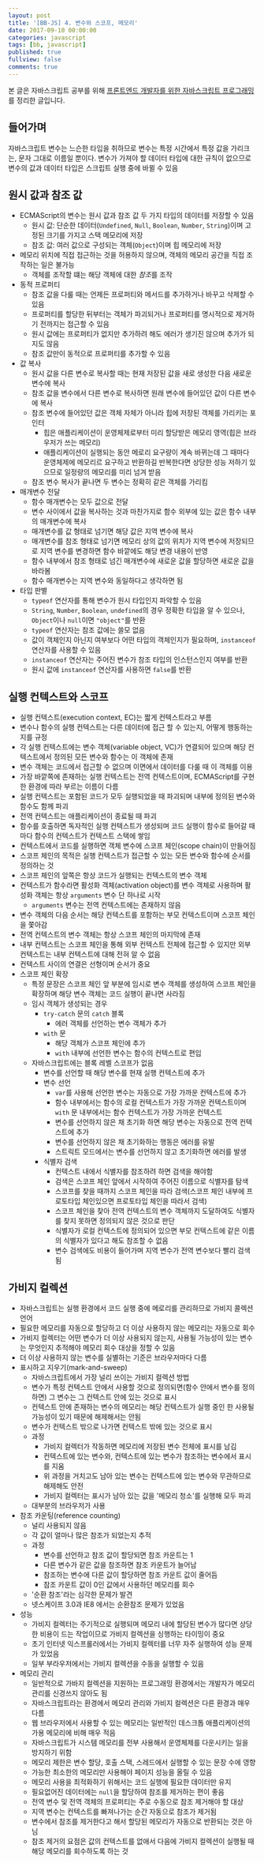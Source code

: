 ```yaml
---
layout: post
title: '[BB-JS] 4. 변수와 스코프, 메모리'
date: 2017-09-10 00:00:00
categories: javascript
tags: [bb, javascript]
published: true
fullview: false
comments: true
---
```


본 글은 자바스크립트 공부를 위해 [프론트엔드 개발자를 위한 자바스크립트 프로그래밍](http://book.naver.com/bookdb/book_detail.nhn?bid=7204207)를 정리한 글입니다.

## 들어가며

자바스크립트 변수는 느슨한 타입을 취하므로 변수는 특정 시간에서 특정 값을 가리크는, 문자 그대로 이름일 뿐이다. 변수가 가져야 할 데이터 타입에 대한 규칙이 없으므로 변수의 값과 데이터 타입은 스크립트 실행 중에 바뀔 수 있음

## 원시 값과 참조 값

* ECMAScript의 변수는 원시 값과 참조 값 두 가지 타입의 데이터를 저장할 수 있음
  * 원시 값: 단순한 데이터(`Undefined`, `Null`, `Boolean`, `Number`, `String`)이며 고정된 크기를 가지고 스택 메모리에 저장
  * 참조 값: 여러 값으로 구성되는 객체(`Object`)이며 힙 메모리에 저장
* 메모리 위치에 직접 접근하는 것을 허용하지 않으며, 객체의 메모리 공간을 직접 조작하는 일은 불가능
  * 객체를 조작할 떄는 해당 객체에 대한 *참조*를 조작
* 동적 프로퍼티
  * 참조 값을 다룰 때는 언제든 프로퍼티와 메서드를 추가하거나 바꾸고 삭제할 수 있음
  * 프로퍼티를 할당한 뒤부터는 객체가 파괴되거나 프로퍼티를 명시적으로 제거하기 전까지는 접근할 수 있음
  * 원시 값에는 프로퍼티가 없지만 추가하려 해도 에러가 생기진 않으며 추가가 되지도 않음
  * 참조 값만이 동적으로 프로퍼티를 추가할 수 있음
* 값 복사
  * 원시 값을 다른 변수로 복사할 때는 현재 저장된 값을 새로 생성한 다음 새로운 변수에 복사
  * 참조 값을 변수에서 다른 변수로 복사하면 원래 변수에 들어있던 값이 다른 변수에 복사
  * 참조 변수에 들어있던 값은 객체 자체가 아니라 힙에 저장된 객체를 가리키는 포인터
    * 힙은 애플리케이션이 운영체제로부터 미리 할당받은 메모리 영역(힙은 브라우저가 쓰는 메모리)
    * 애플리케이션이 실행되는 동안 메로리 요구량이 계속 바뀌는데 그 때마다 운영체제에 메모리르 요구하고 반환하길 반복한다면 상당한 성능 저하기 있으므로 일정량의 메모리를 미리 넘겨 받음
  * 참조 변수 복사가 끝나면 두 변수는 정확히 같은 객체를 가리킴
* 매개변수 전달
  * 함수 매개변수는 모두 값으로 전달
  * 변수 사이에서 값을 복사하는 것과 마찬가지로 함수 외부에 있는 값은 함수 내부의 매개변수에 복사
  * 매개변수를 값 형태로 넘기면 해당 값은 지역 변수에 복사
  * 매개변수를 참조 형태로 넘기면 메모리 상의 값의 위치가 지역 변수에 저장되므로 지역 변수를 변경하면 함수 바깥에도 해당 변경 내용이 반영
  * 함수 내부에서 참조 형태로 넘긴 매개변수에 새로운 값을 할당하면 새로운 값을 바라봄
  * 함수 매개변수는 지역 변수와 동일하다고 생각하면 됨
* 타입 판별
  * `typeof` 연산자를 통해 변수가 원시 타입인지 파악할 수 있음
  * `String`, `Number`, `Boolean`, `undefined`의 경우 정확한 타입을 알 수 있으나, `Object`이나 `null`이면 `"object"`를 반환
  * `typeof` 연산자는 참조 값에는 쓸모 없음
  * 값이 객체인지 아닌지 여부보다 어떤 타입의 객체인지가 필요하며, `instanceof` 연산자를 사용할 수 있음
  * `instanceof` 연산자는 주어진 변수가 참조 타입의 인스턴스인지 여부를 반환
  * 원시 값에 `instanceof` 연산자를 사용하면 `false`를 반환

## 실행 컨텍스트와 스코프

* 실행 컨텍스트(execution context, EC)는 짧게 컨텍스트라고 부름
* 변수나 함수의 실행 컨텍스트는 다른 데이터에 접근 할 수 있는지, 어떻게 행동하는지를 규정
* 각 실행 컨텍스트에는 변수 객체(variable object, VC)가 연결되어 있으며 해당 컨텍스트에서 정의된 모든 변수와 함수는 이 객체에 존재
* 변수 객체는 코드에서 접근할 수 없으며 이면에서 데이터를 다룰 때 이 객체를 이용
* 가장 바깥쪽에 존재하는 실행 컨텍스트는 전역 컨텍스트이며, ECMAScript를 구현한 환경에 따라 부르는 이름이 다름
* 실행 컨텍스트는 포함된 코드가 모두 실행되었을 때 파괴되며 내부에 정의된 변수와 함수도 함께 파괴
* 전역 컨텍스트는 애플리케이션이 종료될 때 파괴
* 함수를 호출하면 독자적인 실행 컨텍스트가 생성되며 코드 실행이 함수로 들어갈 때 마다 함수의 컨텍스트가 컨텍스트 스택에 쌓임
* 컨텍스트에서 코드를 실행하면 객체 변수에 스코프 체인(scope chain)이 만들어짐
* 스코프 체인의 목적은 실행 컨텍스트가 접근할 수 있는 모든 변수와 함수에 순서를 정의하는 것
* 스코프 체인의 앞쪽은 항상 코드가 실행되는 컨텍스트의 변수 객체
* 컨텍스트가 함수라면 활성화 객체(activation object)를 변수 객체로 사용하며 활성화 객체는 항상 `arguments` 변수 단 하나로 시작
  * `arguments` 변수는 전역 컨텍스트에는 존재하지 않음
* 변수 객체의 다음 순서는 해당 컨텍스트를 포함하는 부모 컨텍스트이며 스코프 체인을 쫓아감
* 전역 컨텍스트의 변수 객체는 항상 스코프 체인의 마지막에 존재
* 내부 컨텍스트는 스코프 체인을 통해 외부 컨텍스트 전체에 접근할 수 있지만 외부 컨텍스트는 내부 컨텍스트에 대해 전혀 알 수 없음
* 컨텍스트 사이의 연결은 선형이며 순서가 중요
* 스코프 체인 확장
  * 특정 문장은 스코프 체인 앞 부분에 임시로 변수 객체를 생성하여 스코프 체인을 확장하며 해당 변수 객체는 코드 실행이 끝나면 사라짐
  * 임시 객체가 생성되는 경우
    * `try-catch` 문의 `catch` 블록
      * 에러 객체를 선언하는 변수 객체가 추가
    * `with` 문
      * 해당 객체가 스코프 체인에 추가
      * `with` 내부에 선언한 변수는 함수의 컨텍스트로 편입
  * 자바스크립트에는 블록 레벨 스코프가 없음
    * 변수를 선언할 때 해당 변수를 현재 실행 컨텍스트에 추가
    * 변수 선언
      * `var`를 사용해 선언한 변수는 자동으로 가장 가까운 컨텍스트에 추가
      * 함수 내부에서는 함수의 로컬 컨텍스트가 가장 가까운 컨텍스트이며 `with` 문 내부에서는 함수 컨텍스트가 가장 가까운 컨텍스트
      * 변수를 선언하지 않은 채 초기화 하면 해당 변수는 자동으로 전역 컨텍스트에 추가
      * 변수를 선언하지 않은 채 초기화하는 행동은 에러를 유발
      * 스트릭트 모드에서는 변수를 선언하지 않고 초기화하면 에러를 발생
    * 식별자 검색
      * 컨텍스트 내에서 식별자를 참조하려 하면 검색을 해야함
      * 검색은 스코프 체인 앞에서 시작하여 주어진 이름으로 식별자를 탐색
      * 스코프를 찾을 때까지 스코프 체인을 따라 검색(스코프 체인 내부에 프로토타입 체인있으면 프로토타입 체인을 따라서 검색)
      * 스코프 체인을 찾아 전역 컨텍스트의 변수 객체까지 도달하여도 식별자를 찾지 못하면 정의되지 않은 것으로 판단
      * 식별자가 로컬 컨텍스트에 정의되어 있으면 부모 컨텍스트에 같은 이름의 식별자가 있다고 해도 참조할 수 없음
      * 변수 검색에도 비용이 들어가며 지역 변수가 전역 변수보다 빨리 검색됨

## 가비지 컬렉션

* 자바스크립트는 실행 환경에서 코드 실행 중에 메로리를 관리하므로 가비지 콜렉션 언어
* 필요한 메모리를 자동으로 할당하고 더 이상 사용하지 않는 메모리는 자동으로 회수
* 가비지 컬렉터는 어떤 변수가 더 이상 사용되지 않는지, 사용될 가능성이 있는 변수는 무엇인지 추적해야 메모리 회수 대상을 정할 수 있음
* 더 이상 사용하지 않는 변수를 실별하는 기준은 브라우저마다 다름
* 표시하고 지우기(mark-and-sweep)
  * 자바스크립트에서 가장 널리 쓰이는 가비지 컬렉션 방법
  * 변수가 특정 컨텍스트 안에서 사용할 것으로 정의되면(함수 안에서 변수를 정의하면) 그 변수는 그 컨텍스트 안에 있는 것으로 표시
  * 컨텍스트 안에 존재하는 변수의 메모리는 해당 컨텍스트가 실행 중인 한 사용될 가능성이 있기 때문에 해제해서는 안됨
  * 변수가 컨텍스트 밖으로 나가면 컨텍스트 밖에 있는 것으로 표시
  * 과정
    * 가비지 컬렉터가 작동하면 메모리에 저장된 변수 전체에 표시를 남김
    * 컨텍스트에 있는 변수와, 컨텍스트에 있는 변수가 참조하는 변수에서 표시를 지움
    * 위 과정을 거치고도 남아 있는 변수는 컨텍스트에 있는 변수와 무관하므로 해제해도 안전
    * 가비지 컬렉터는 표시가 남아 있는 값을 '메모리 청소'를 실행해 모두 파괴
  * 대부분의 브라우저가 사용
* 참조 카운팅(reference counting)
  * 널리 사용되지 않음
  * 각 값이 얼마나 많은 참조가 되었는지 추적
  * 과정
    * 변수를 선언하고 참조 값이 할당되면 참조 카운트는 1
    * 다른 변수가 같은 값을 참조하면 참조 카운트가 늘어남
    * 참조하는 변수에 다른 값이 할당하면 참조 카운트 값이 줄어듬
    * 참조 카운트 값이 0인 값에서 사용하던 메모리를 회수
  * '순환 참조'라는 심각한 문제가 발견
  * 넷스케이프 3.0과 IE8 에서는 순환참조 문제가 있었음
* 성능
  * 가비지 컬렉터는 주기적으로 실행되며 메모리 내에 할당된 변수가 많다면 상당한 비용이 드는 작업이므로 가비지 컬렉션을 싱행하는 타이밍이 중요
  * 초기 인터넷 익스프롤러에서는 가비지 컬렉터를 너무 자주 실행하여 성능 문제가 있었음
  * 일부 부라우저에서는 가비지 컬렉션을 수동을 실행할 수 있음
* 메모리 관리
  * 일반적으로 가바지 컬렉션을 지원하는 프로그래밍 환경에서는 개발자가 메모리 관리를 신경쓰지 않아도 됨
  * 자바스크립트라는 환경에서 메모리 관리와 가비지 컬렉션은 다른 환경과 매우 다름
  * 웹 브라우저에서 사용할 수 있는 메모리는 일반적인 데스크톱 애플리케이션의 가용 메모리에 비해 매우 적음
  * 자바스크립트가 시스템 메모리를 전부 사용해서 운영체제를 다운시키는 일을 방지하기 위함
  * 메모리 제한은 변수 할당, 호출 스택, 스레드에서 실행할 수 있는 문장 수에 영향
  * 가능한 최소한의 메모리만 사용해야 페이지 성능을 올릴 수 있음
  * 메모리 사용을 최적화하기 위해서는 코드 실행에 필요한 데이터만 유지
  * 필요없어진 데이터에는 `null`을 할당하여 참조를 제거하는 편이 좋음
  * 전역 변수 및 전역 객체의 프로퍼티는 주로 수동으로 참조 제거해야 할 대상
  * 지역 변수는 컨텍스트를 빠져나가는 순간 자동으로 참조가 제거됨
  * 변수에서 참조를 제거한다고 해서 할당된 메모리가 자동으로 반환되는 것은 아님
  * 참조 제거의 요점은 값의 컨텍스트를 없애서 다음에 가비지 컬렉션이 실행될 때 해당 메모리를 회수하도록 하는 것